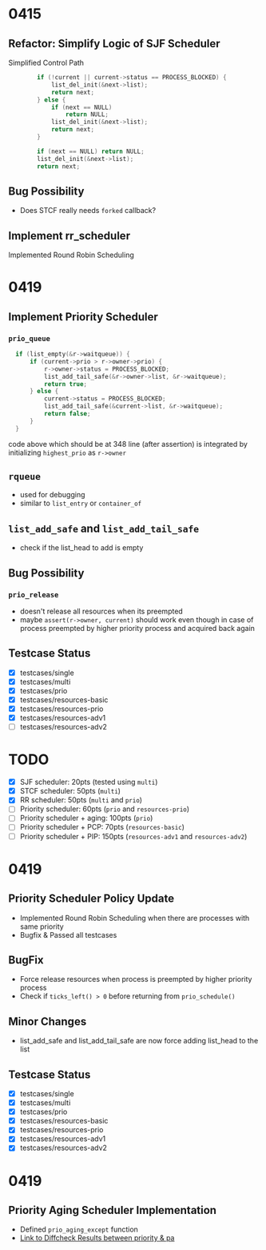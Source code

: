 # 0415

## Refactor: Simplify Logic of SJF Scheduler

Simplified Control Path

```c
		if (!current || current->status == PROCESS_BLOCKED) {
			list_del_init(&next->list);
			return next;
		} else {
			if (next == NULL)
				return NULL;
			list_del_init(&next->list);
			return next;
		}
```

```c
		if (next == NULL) return NULL;
		list_del_init(&next->list);
		return next;
```

## Bug Possibility

- Does STCF really needs `forked` callback?

## Implement rr_scheduler

Implemented Round Robin Scheduling

# 0419

## Implement Priority Scheduler

### `prio_queue`

```c
  if (list_empty(&r->waitqueue)) {
      if (current->prio > r->owner->prio) {
          r->owner->status = PROCESS_BLOCKED;
          list_add_tail_safe(&r->owner->list, &r->waitqueue);
          return true;
      } else {
          current->status = PROCESS_BLOCKED;
          list_add_tail_safe(&current->list, &r->waitqueue);
          return false;
      }
  }
```

code above which should be at 348 line (after assertion) is integrated by initializing `highest_prio` as `r->owner`

## `rqueue`

- used for debugging
- similar to `list_entry` or `container_of`

## `list_add_safe` and `list_add_tail_safe`

- check if the list_head to add is empty

## Bug Possibility

### `prio_release`

- doesn't release all resources when its preempted
- maybe `assert(r->owner, current)` should work even though in case of process preempted by higher priority process
  and acquired back again

## Testcase Status

- [X] testcases/single
- [X] testcases/multi
- [X] testcases/prio
- [X] testcases/resources-basic
- [X] testcases/resources-prio
- [X] testcases/resources-adv1
- [ ] testcases/resources-adv2

# TODO

- [X] SJF scheduler: 20pts (tested using `multi`)
- [X] STCF scheduler: 50pts (`multi`)
- [X] RR scheduler:  50pts (`multi` and `prio`)
- [ ] Priority scheduler: 60pts (`prio` and `resources-prio`)
- [ ] Priority scheduler + aging: 100pts (`prio`)
- [ ] Priority scheduler + PCP: 70pts (`resources-basic`)
- [ ] Priority scheduler + PIP: 150pts (`resources-adv1` and `resources-adv2`)

# 0419
## Priority Scheduler Policy Update
- Implemented Round Robin Scheduling when there are processes with same priority
- Bugfix & Passed all testcases 

## BugFix
- Force release resources when process is preempted by higher priority process
- Check if `ticks_left() > 0` before returning from `prio_schedule()` 

## Minor Changes
- list_add_safe and list_add_tail_safe are now force adding list_head to the list

## Testcase Status

- [X] testcases/single
- [X] testcases/multi
- [X] testcases/prio
- [X] testcases/resources-basic
- [X] testcases/resources-prio
- [X] testcases/resources-adv1
- [X] testcases/resources-adv2

# 0419
## Priority Aging Scheduler Implementation
- Defined `prio_aging_except` function
- [Link to Diffcheck Results between priority & pa](https://www.diffchecker.com/P226p6IR/)
